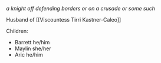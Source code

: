 

*a knight off defending borders or on a crusade or some such*

Husband of [[Viscountess Tirri Kastner-Caleo]]

Children:
- Barrett he/him
- Maylin she/her
- Aric he/him